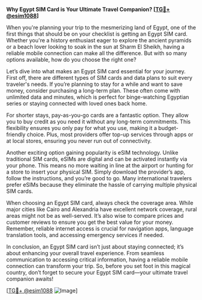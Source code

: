 **Why Egypt SIM Card is Your Ultimate Travel Companion? [[TG💪+ @esim1088](https://t.me/s/esim1088)]**

When you're planning your trip to the mesmerizing land of Egypt, one of the first things that should be on your checklist is getting an Egypt SIM card. Whether you're a history enthusiast eager to explore the ancient pyramids or a beach lover looking to soak in the sun at Sharm El Sheikh, having a reliable mobile connection can make all the difference. But with so many options available, how do you choose the right one?

Let’s dive into what makes an Egypt SIM card essential for your journey. First off, there are different types of SIM cards and data plans to suit every traveler's needs. If you’re planning to stay for a while and want to save money, consider purchasing a long-term plan. These often come with unlimited data and minutes, which is perfect for binge-watching Egyptian series or staying connected with loved ones back home. 

For shorter stays, pay-as-you-go cards are a fantastic option. They allow you to buy credit as you need it without any long-term commitments. This flexibility ensures you only pay for what you use, making it a budget-friendly choice. Plus, most providers offer top-up services through apps or at local stores, ensuring you never run out of connectivity.

Another exciting option gaining popularity is eSIM technology. Unlike traditional SIM cards, eSIMs are digital and can be activated instantly via your phone. This means no more waiting in line at the airport or hunting for a store to insert your physical SIM. Simply download the provider’s app, follow the instructions, and you’re good to go. Many international travelers prefer eSIMs because they eliminate the hassle of carrying multiple physical SIM cards.

When choosing an Egypt SIM card, always check the coverage area. While major cities like Cairo and Alexandria have excellent network coverage, rural areas might not be as well-served. It’s also wise to compare prices and customer reviews to ensure you get the best value for your money. Remember, reliable internet access is crucial for navigation apps, language translation tools, and accessing emergency services if needed.

In conclusion, an Egypt SIM card isn’t just about staying connected; it’s about enhancing your overall travel experience. From seamless communication to accessing critical information, having a reliable mobile connection can transform your trip. So, before you set foot in this magical country, don’t forget to secure your Egypt SIM card—your ultimate travel companion awaits! 

[[TG💪+ @esim1088](https://t.me/s/esim1088) ![Image](https://i.postimg.cc/Y0z9fWf4/image.png)]
